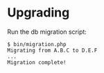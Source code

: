 Upgrading
=========

Run the db migration script:
```
$ bin/migration.php
Migrating from A.B.C to D.E.F
...
Migration complete!
```
